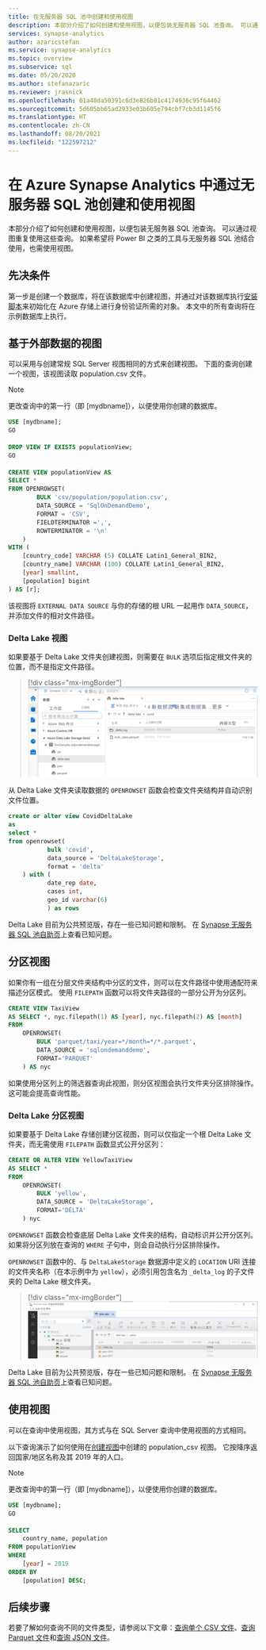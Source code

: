 ```yaml
---
title: 在无服务器 SQL 池中创建和使用视图
description: 本部分介绍了如何创建和使用视图，以便包装无服务器 SQL 池查询。 可以通过视图重复使用这些查询。 如果希望将 Power BI 之类的工具与无服务器 SQL 池结合使用，也需使用视图。
services: synapse-analytics
author: azaricstefan
ms.service: synapse-analytics
ms.topic: overview
ms.subservice: sql
ms.date: 05/20/2020
ms.author: stefanazaric
ms.reviewer: jrasnick
ms.openlocfilehash: 01a48da50391c6d3e826b81c4174936c95f64462
ms.sourcegitcommit: 5d605bb65ad2933e03b605e794cbf7cb3d1145f6
ms.translationtype: HT
ms.contentlocale: zh-CN
ms.lasthandoff: 08/20/2021
ms.locfileid: "122597212"
---
```

# <a name="create-and-use-views-using-serverless-sql-pool-in-azure-synapse-analytics"></a>在 Azure Synapse Analytics 中通过无服务器 SQL 池创建和使用视图

本部分介绍了如何创建和使用视图，以便包装无服务器 SQL 池查询。 可以通过视图重复使用这些查询。 如果希望将 Power BI 之类的工具与无服务器 SQL 池结合使用，也需使用视图。

## <a name="prerequisites"></a>先决条件

第一步是创建一个数据库，将在该数据库中创建视图，并通过对该数据库执行[安装脚本](https://github.com/Azure-Samples/Synapse/blob/master/SQL/Samples/LdwSample/SampleDB.sql)来初始化在 Azure 存储上进行身份验证所需的对象。 本文中的所有查询将在示例数据库上执行。

## <a name="views-over-external-data"></a>基于外部数据的视图

可以采用与创建常规 SQL Server 视图相同的方式来创建视图。 下面的查询创建一个视图，该视图读取 population.csv 文件。

> [!NOTE]
> 更改查询中的第一行（即 [mydbname]），以便使用你创建的数据库。

```sql
USE [mydbname];
GO

DROP VIEW IF EXISTS populationView;
GO

CREATE VIEW populationView AS
SELECT * 
FROM OPENROWSET(
        BULK 'csv/population/population.csv',
        DATA_SOURCE = 'SqlOnDemandDemo',
        FORMAT = 'CSV', 
        FIELDTERMINATOR =',', 
        ROWTERMINATOR = '\n'
    )
WITH (
    [country_code] VARCHAR (5) COLLATE Latin1_General_BIN2,
    [country_name] VARCHAR (100) COLLATE Latin1_General_BIN2,
    [year] smallint,
    [population] bigint
) AS [r];
```

该视图将 `EXTERNAL DATA SOURCE` 与你的存储的根 URL 一起用作 `DATA_SOURCE`，并添加文件的相对文件路径。

### <a name="delta-lake-views"></a>Delta Lake 视图

如果要基于 Delta Lake 文件夹创建视图，则需要在 `BULK` 选项后指定根文件夹的位置，而不是指定文件路径。

> [!div class="mx-imgBorder"]
>![ECDC COVID-19 Delta Lake 文件夹](./media/shared/covid-delta-lake-studio.png)

从 Delta Lake 文件夹读取数据的 `OPENROWSET` 函数会检查文件夹结构并自动识别文件位置。

```sql
create or alter view CovidDeltaLake
as
select *
from openrowset(
           bulk 'covid',
           data_source = 'DeltaLakeStorage',
           format = 'delta'
    ) with (
           date_rep date,
           cases int,
           geo_id varchar(6)
           ) as rows
```

Delta Lake 目前为公共预览版，存在一些已知问题和限制。 在 [Synapse 无服务器 SQL 池自助页](resources-self-help-sql-on-demand.md#delta-lake)上查看已知问题。

## <a name="partitioned-views"></a>分区视图

如果你有一组在分层文件夹结构中分区的文件，则可以在文件路径中使用通配符来描述分区模式。 使用 `FILEPATH` 函数可以将文件夹路径的一部分公开为分区列。

```sql
CREATE VIEW TaxiView
AS SELECT *, nyc.filepath(1) AS [year], nyc.filepath(2) AS [month]
FROM
    OPENROWSET(
        BULK 'parquet/taxi/year=*/month=*/*.parquet',
        DATA_SOURCE = 'sqlondemanddemo',
        FORMAT='PARQUET'
    ) AS nyc
```

如果使用分区列上的筛选器查询此视图，则分区视图会执行文件夹分区排除操作。 这可能会提高查询性能。

### <a name="delta-lake-partitioned-views"></a>Delta Lake 分区视图

如果要基于 Delta Lake 存储创建分区视图，则可以仅指定一个根 Delta Lake 文件夹，而无需使用 `FILEPATH` 函数显式公开分区列：

```sql
CREATE OR ALTER VIEW YellowTaxiView
AS SELECT *
FROM  
    OPENROWSET(
        BULK 'yellow',
        DATA_SOURCE = 'DeltaLakeStorage',
        FORMAT='DELTA'
    ) nyc
```

`OPENROWSET` 函数会检查底层 Delta Lake 文件夹的结构，自动标识并公开分区列。 如果将分区列放在查询的 `WHERE` 子句中，则会自动执行分区排除操作。

`OPENROWSET` 函数中的、与 `DeltaLakeStorage` 数据源中定义的 `LOCATION` URI 连接的文件夹名称（在本示例中为 `yellow`），必须引用包含名为 `_delta_log` 的子文件夹的 Delta Lake 根文件夹。

> [!div class="mx-imgBorder"]
>![Yellow Taxi Delta Lake 文件夹](./media/shared/yellow-taxi-delta-lake.png)

Delta Lake 目前为公共预览版，存在一些已知问题和限制。 在 [Synapse 无服务器 SQL 池自助页](resources-self-help-sql-on-demand.md#delta-lake)上查看已知问题。

## <a name="use-a-view"></a>使用视图

可以在查询中使用视图，其方式与在 SQL Server 查询中使用视图的方式相同。

以下查询演示了如何使用在[创建视图](#views-over-external-data)中创建的 population_csv 视图。 它按降序返回国家/地区名称及其 2019 年的人口。

> [!NOTE]
> 更改查询中的第一行（即 [mydbname]），以便使用你创建的数据库。

```sql
USE [mydbname];
GO

SELECT
    country_name, population
FROM populationView
WHERE
    [year] = 2019
ORDER BY
    [population] DESC;
```

## <a name="next-steps"></a>后续步骤

若要了解如何查询不同的文件类型，请参阅以下文章：[查询单个 CSV 文件](query-single-csv-file.md)、[查询 Parquet 文件](query-parquet-files.md)和[查询 JSON 文件](query-json-files.md)。
